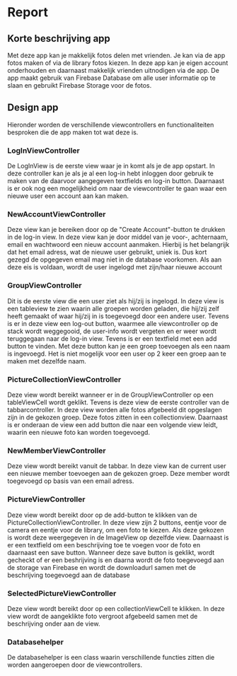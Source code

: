 # Report

## Korte beschrijving app

Met deze app kan je makkelijk fotos delen met vrienden. Je kan via de app fotos maken of via de library fotos kiezen. In deze app kan je eigen account onderhouden en daarnaast makkelijk vrienden uitnodigen via de app. De app maakt gebruik van Firebase Database om alle user informatie op te slaan en gebruikt Firebase Storage voor de fotos.

## Design app
Hieronder worden de verschillende viewcontrollers en functionaliteiten besproken die de app maken tot wat deze is.

### LogInViewController
De LogInView is de eerste view waar je in komt als je de app opstart. In deze controller kan je als je al een log-in hebt inloggen door gebruik te maken van de daarvoor aangegeven textfields en log-in button. Daarnaast is er ook nog een mogelijkheid om naar de viewcontroller te gaan waar een nieuwe user een account aan kan maken.

### NewAccountViewController
Deze view kan je bereiken door op de "Create Account"-button te drukken in de log-in view. In deze view kan je door middel van je voor-, achternaam, email en wachtwoord een nieuw account aanmaken. Hierbij is het belangrijk dat het email adress, wat de nieuwe user gebruikt, uniek is. Dus kort gezegd de opgegeven email mag niet in de database voorkomen. Als aan deze eis is voldaan, wordt de user ingelogd met zijn/haar nieuwe account

### GroupViewController
Dit is de eerste view die een user ziet als hij/zij is ingelogd. In deze view is een tableview te zien waarin alle groepen worden geladen, die hij/zij zelf heeft gemaakt of waar hij/zij in is toegevoegd door een andere user. Tevens is er in deze view een log-out button, waarmee alle viewcontroller op de stack wordt weggegooid, de user-info wordt vergeten en er weer wordt teruggegaan naar de log-in view. Tevens is er een textfield met een add button te vinden. Met deze button kan je een groep toevoegen als een naam is ingevoegd. Het is niet mogelijk voor een user op 2 keer een groep aan te maken met dezelfde naam.

### PictureCollectionViewController
Deze view wordt bereikt wanneer er in de GroupViewController op een tableViewCell wordt geklikt. Tevens is deze view de eerste controller van de tabbarcontroller. In deze view worden alle fotos afgebeeld dit opgeslagen zijn in de gekozen groep. Deze fotos zitten in een collectionview. Daarnaast is er onderaan de view een add button die naar een volgende view leidt, waarin een nieuwe foto kan worden toegevoegd.

### NewMemberViewController
Deze view wordt bereikt vanuit de tabbar. In deze view kan de current user een nieuwe member toevoegen aan de gekozen groep. Deze member wordt toegevoegd op basis van een email adress.

### PictureViewController
Deze view wordt bereikt door op de add-button te klikken van de PictureCollectionViewController. In deze view zijn 2 buttons, eentje voor de camera en eentje voor de library, om een foto te kiezen. Als deze gekozen is wordt deze weergegeven in de ImageView op dezelfde view. Daarnaast is er een textfield om een beschrijving toe te voegen voor de foto en daarnaast een save button. Wanneer deze save button is geklikt, wordt gecheckt of er een beshrijving is en daarna wordt de foto toegevoegd aan de storage van Firebase en wordt de downloadurl samen met de beschrijving toegevoegd aan de database

### SelectedPictureViewController
Deze view wordt bereikt door op een collectionViewCell te klikken. In deze view wordt de aangeklikte foto vergroot afgebeeld samen met de beschrijving onder aan de view.

### Databasehelper
De databasehelper is een class waarin verschillende functies zitten die worden aangeroepen door de viewcontrollers.

